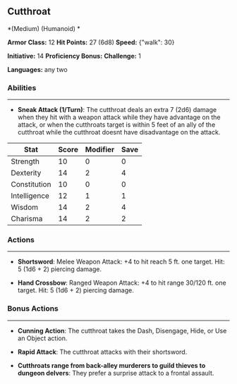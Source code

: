 ## Cutthroat
*(Medium) (Humanoid) *

**Armor Class:** 12
**Hit Points:** 27 (6d8)
**Speed:** {"walk": 30}

**Initiative:** 14
**Proficiency Bonus:**
**Challenge:** 1

**Languages:** any two

### Abilities
 --- 
- **Sneak Attack (1/Turn)**: The cutthroat deals an extra 7 (2d6) damage when they hit with a weapon attack while they have advantage on the attack, or when the cutthroats target is within 5 feet of an ally of the cutthroat while the cutthroat doesnt have disadvantage on the attack.



| Stat | Score | Modifier | Save |
| ---- | ---- | ---- | ---- |
| Strength | 10 | 0 | 0 |
| Dexterity | 14 | 2 | 4 |
| Constitution | 10 | 0 | 0 |
| Intelligence | 12 | 1 | 1 |
| Wisdom | 14 | 2 | 4 |
| Charisma | 14 | 2 | 2 |

### Actions
 --- 
- **Shortsword**: Melee Weapon Attack: +4 to hit  reach 5 ft.  one target. Hit: 5 (1d6 + 2) piercing damage.

- **Hand Crossbow**: Ranged Weapon Attack: +4 to hit  range 30/120 ft.  one target. Hit: 5 (1d6 + 2) piercing damage.

### Bonus Actions
 --- 
- **Cunning Action**: The cutthroat takes the Dash, Disengage, Hide, or Use an Object action.

- **Rapid Attack**: The cutthroat attacks with their shortsword.

- **Cutthroats range from back-alley murderers to guild thieves to dungeon delvers**: They prefer a surprise attack to a frontal assault.

